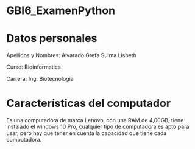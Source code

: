 # GBI6_ExamenPython
# Datos  personales 
Apellidos y Nombres: Alvarado Grefa Sulma Lisbeth

Curso: Bioinformatica 

Carrera: Ing. Biotecnologia 

# Características del computador
Es una computadora de marca Lenovo, con una RAM de 4,00GB, tiene instalado el windows 10 Pro,
cualquier tipo de computadora es apto para usar, pero hay que tener en cuenta la capacidad que tiene cada computadora.



